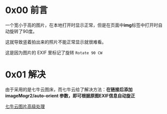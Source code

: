# 0x00 前言

一个宽小于高的图片，在本地打开时显示正常，但是在页面中**img**标签中打开时自动旋转了90度。

这就导致竖着拍出来的照片不能正常显示就很难看。

这是因为图片的 EXIF 里标记了旋转 `Rotate 90 CW`

# 0x01 解决

由于采用的是七牛云图床，而七牛云给了解决方法：**在链接后添加 imageMogr2/auto-orient 参数，即可根据原图EXIF信息自动旋正**

[七牛云图片高级处理](https://developer.qiniu.com/dora/manual/1270/the-advanced-treatment-of-images-imagemogr2)